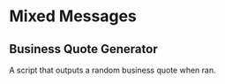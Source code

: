# Mixed Messages

## Business Quote Generator

 A script that outputs a random business quote when ran.